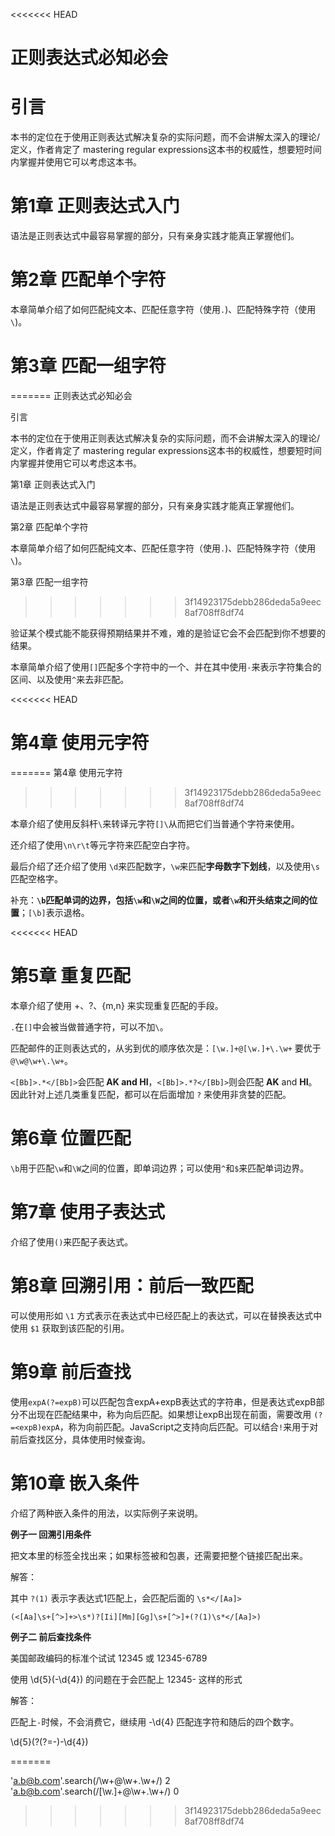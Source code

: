 <<<<<<< HEAD
# 正则表达式必知必会

# 引言 

本书的定位在于使用正则表达式解决复杂的实际问题，而不会讲解太深入的理论/定义，作者肯定了 mastering regular expressions这本书的权威性，想要短时间内掌握并使用它可以考虑这本书。

# 第1章 正则表达式入门 

语法是正则表达式中最容易掌握的部分，只有亲身实践才能真正掌握他们。

# 第2章 匹配单个字符

本章简单介绍了如何匹配纯文本、匹配任意字符（使用`.`)、匹配特殊字符（使用`\`)。

# 第3章 匹配一组字符
=======
正则表达式必知必会

引言 

本书的定位在于使用正则表达式解决复杂的实际问题，而不会讲解太深入的理论/定义，作者肯定了 mastering regular expressions这本书的权威性，想要短时间内掌握并使用它可以考虑这本书。

第1章 正则表达式入门 

语法是正则表达式中最容易掌握的部分，只有亲身实践才能真正掌握他们。

第2章 匹配单个字符

本章简单介绍了如何匹配纯文本、匹配任意字符（使用`.`)、匹配特殊字符（使用`\`)。

第3章 匹配一组字符
>>>>>>> 3f14923175debb286deda5a9eec8af708ff8df74

验证某个模式能不能获得预期结果并不难，难的是验证它会不会匹配到你不想要的结果。

本章简单介绍了使用`[]`匹配多个字符中的一个、并在其中使用`-`来表示字符集合的区间、以及使用`^`来去非匹配。

<<<<<<< HEAD
# 第4章 使用元字符
=======
第4章 使用元字符
>>>>>>> 3f14923175debb286deda5a9eec8af708ff8df74

本章介绍了使用反斜杆`\`来转译元字符`[]\`从而把它们当普通个字符来使用。

还介绍了使用`\n\r\t`等元字符来匹配空白字符。

最后介绍了还介绍了使用 `\d`来匹配数字，`\w`来匹配**字母数字下划线**，以及使用`\s`匹配空格字。

补充：**`\b`匹配单词的边界，包括`\w`和`\W`之间的位置，或者`\w`和开头结束之间的位置**；`[\b]`表示退格。

<<<<<<< HEAD
# 第5章 重复匹配

本章介绍了使用  +、?、{m,n} 来实现重复匹配的手段。

`.`在`[]`中会被当做普通字符，可以不加`\`。

匹配邮件的正则表达式的，从劣到优的顺序依次是：`[\w.]+@[\w.]+\.\w+` 要优于 `@\w@\w+\.\w+`。

`<[Bb]>.*</[Bb]>`会匹配 **<B>AK</B> and <B>HI</B>**，`<[Bb]>.*?</[Bb]>`则会匹配 **<B>AK</B>** and <B>HI</B>。因此针对上述几类重复匹配，都可以在后面增加 `?` 来使用非贪婪的匹配。

# 第6章 位置匹配

`\b`用于匹配`\w`和`\W`之间的位置，即单词边界；可以使用`^`和`$`来匹配单词边界。

# 第7章 使用子表达式

介绍了使用`()`来匹配子表达式。

# 第8章 回溯引用：前后一致匹配

可以使用形如 `\1` 方式表示在表达式中已经匹配上的表达式，可以在替换表达式中使用 `$1` 获取到该匹配的引用。

# 第9章 前后查找

使用`expA(?=expB)`可以匹配包含expA+expB表达式的字符串，但是表达式expB部分不出现在匹配结果中，称为向后匹配。如果想让expB出现在前面，需要改用 `(?=<expB)expA`，称为向前匹配。JavaScript之支持向后匹配。可以结合`!`来用于对前后查找区分，具体使用时候查询。

# 第10章 嵌入条件

介绍了两种嵌入条件的用法，以实际例子来说明。

**例子一 回溯引用条件**

把文本里的<IMG>标签全找出来；如果标签被<A>和</A>包裹，还需要把整个链接匹配出来。


解答：

其中 `?(1)` 表示字表达式1匹配上，会匹配后面的 `\s*</[Aa]>`

```
(<[Aa]\s+[^>]+>\s*)?[Ii][Mm][Gg]\s+[^>]+(?(1)\s*</[Aa]>)
```

**例子二 前后查找条件**

美国邮政编码的标准个试试 12345 或 12345-6789

使用 \d{5}(-\d{4}) 的问题在于会匹配上 12345- 这样的形式

解答：

匹配上`-`时候，不会消费它，继续用 -\d{4} 匹配连字符和随后的四个数字。

\d{5}(?(?=-)-\d{4})


























=======

'a.b@b.com'.search(/\w+@\w+\.\w+/)
2
'a.b@b.com'.search(/[\w.]+@\w+\.\w+/)
0
>>>>>>> 3f14923175debb286deda5a9eec8af708ff8df74
